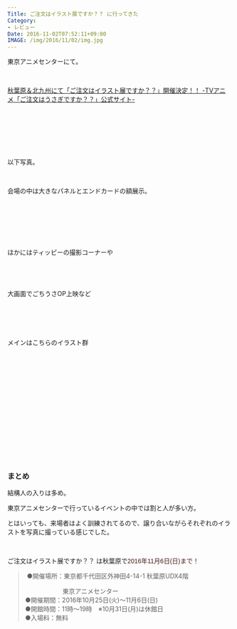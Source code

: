 ```yaml
---
Title: ご注文はイラスト展ですか？？ に行ってきた
Category:
- レビュー
Date: 2016-11-02T07:52:11+09:00
IMAGE: /img/2016/11/02/img.jpg
---
```


<p>東京アニメセンターにて。</p>
<p> </p>
<p><a href="http://www.gochiusa.com/news/hp0001/index04670000.html">秋葉原＆北九州にて「ご注文はイラスト展ですか？？」開催決定！！ -TVアニメ「ご注文はうさぎですか？？」公式サイト-</a></p>
<p> </p>
<p> </p>
<p><img class="magnifiable" src="https://lh3.googleusercontent.com/-cqprfq0Vfyw/WBXLKdu0JBI/AAAAAAAAV7k/-zAP3Btc5Sg1DQAQufIGBdMROGqyCYCPwCKgB/s1024/DSC00064.JPG" alt="" /></p>
<p> </p>
<p>以下写真。</p>
<p><!-- more --></p>
<p> </p>
<p>会場の中は大きなパネルとエンドカードの額展示。</p>
<p><img class="magnifiable" src="https://lh3.googleusercontent.com/-fJ9qV1CFd9w/WBXK79c7jgI/AAAAAAAAV7k/DkjTeJLOYGYnKiOEcr4p5ccMHymbWnuigCKgB/s1024/DSC00080.JPG" alt="" /></p>
<p><img class="magnifiable" src="https://lh3.googleusercontent.com/-HN-XJQajie8/WBXK-ifQi2I/AAAAAAAAV7k/gTS50K-E-XIsNWl18k55n8szq_sDI7c1gCKgB/s1024/DSC00076.JPG" alt="" /></p>
<p><img class="magnifiable" src="https://lh3.googleusercontent.com/-OjeYj_Awx64/WBXKxMo0_eI/AAAAAAAAV7k/ZlZEG7GuRqghv_lgX4dPeyhRxM36b2H4ACKgB/s1024/DSC00097.JPG" alt="" /></p>
<p> </p>
<p> </p>
<p>ほかにはティッピーの撮影コーナーや</p>
<p><img class="magnifiable" src="https://lh3.googleusercontent.com/-xX3Iw9kygeo/WBXKlML_8oI/AAAAAAAAV7k/TbCX6CWQoMUnbmbr6qRJlesRIfIHj4UcACKgB/s1024/DSC00079.JPG" alt="" /></p>
<p><img class="magnifiable" src="https://lh3.googleusercontent.com/-mvaySeHBNX0/WBXKkV0D0mI/AAAAAAAAV7k/M3OeQqZYnycqRfXvSvJp7boQJSs71vbmwCKgB/s1024/DSC00077.JPG" alt="" /></p>
<p> </p>
<p>大画面でごちうさOP上映など</p>
<p><img class="magnifiable" src="https://lh3.googleusercontent.com/-xxi6ZDSmTbg/WBXKm_FJgiI/AAAAAAAAV7k/xuF7s8GEbhwsKTnB6LLKDTBeouSFlMCMACKgB/s1024/DSC00085.JPG" alt="" /></p>
<p> </p>
<p> </p>
<p>メインはこちらのイラスト群</p>
<p><img class="magnifiable" src="/img/2016/11/02/img.jpg" alt="" /></p>
<p><img class="magnifiable" src="https://lh3.googleusercontent.com/-C-P6AWM_gCg/WBXKwBBj8-I/AAAAAAAAV7k/9g39Hf9Kq38Ro-9Q3XYpYubvuGbuFll-wCKgB/s1024/DSC00098.JPG" alt="" /></p>
<p><img class="magnifiable" src="https://lh3.googleusercontent.com/-fV6GE-4-UXE/WBXKz6lWeMI/AAAAAAAAV7k/r5tfHihwO4sw8p40UdClvrrEjtOxCxfoACKgB/s1024/DSC00094.JPG" alt="" /></p>
<p><img class="magnifiable" src="https://lh3.googleusercontent.com/-NjXVHEdps1w/WBXKyqEx67I/AAAAAAAAV7k/vW4Pwie_E5gZwsy_eHT156glAr1GC01twCKgB/s1024/DSC00096.JPG" alt="" /></p>
<p><img class="magnifiable" src="https://lh3.googleusercontent.com/-NbNgvvgwpLs/WBXKned7PdI/AAAAAAAAV7k/eIYt2rrqhcAPFJiQdXOVFPKNcMegbo6LQCKgB/s1024/DSC00091.JPG" alt="" /></p>
<p><img class="magnifiable" src="https://lh3.googleusercontent.com/-DvZPKy0akU8/WBXK3lUFAoI/AAAAAAAAV7k/kx1N5SVf8WsG_tw5jaOJb6W51RZmQMilgCKgB/s1024/DSC00090.JPG" alt="" /></p>
<p><img class="magnifiable" src="https://lh3.googleusercontent.com/-1xZKLUjy0xk/WBXK5DXcLAI/AAAAAAAAV7k/SPcxz-rVobEikUgrZKQye2lLq7gDHntwQCKgB/s1024/DSC00088.JPG" alt="" /></p>
<p><img class="magnifiable" src="https://lh3.googleusercontent.com/-v7Hl8Ug2c44/WBXK4FbsuTI/AAAAAAAAV7k/LudDAE6VVqwmCbSVnsH80ychfsWhIGP8wCKgB/s1024/DSC00089.JPG" alt="" /></p>
<p><img class="magnifiable" src="https://lh3.googleusercontent.com/-y3ze9sTpVeI/WBXK6d8wjRI/AAAAAAAAV7k/avyghx5OEvwAy5_8r-7O3Dc_ZaLEzkzGgCKgB/s1024/DSC00087.JPG" alt="" /></p>
<p><img class="magnifiable" src="https://lh3.googleusercontent.com/-Wcy1hQexP9U/WBXK17OSl6I/AAAAAAAAV7k/r3a5aDV_bS4rYBwxJjDkk6HuCJS6gORKwCKgB/s1024/DSC00092.JPG" alt="" /></p>
<p><img class="magnifiable" src="https://lh3.googleusercontent.com/-tbIYUcMTjN0/WBXKqDsC4TI/AAAAAAAAV7k/Fw1ZRyYbebYqRBj761RnasHUbY6LPwh1wCKgB/s1024/DSC00081.JPG" alt="" /></p>
<p><img class="magnifiable" src="https://lh3.googleusercontent.com/-fXniPSByyPI/WBXKq99pW-I/AAAAAAAAV7k/JElAj3ZZOLEiM7CftlkrUHyzp6Qf2F8qACKgB/s1024/DSC00075.JPG" alt="" /></p>
<p><img class="magnifiable" src="https://lh3.googleusercontent.com/-qenltRXBzUw/WBXK_pvEJiI/AAAAAAAAV7k/vVCFCvbtf6kGfHXPUoiSbr3xkakytEY-QCKgB/s1024/DSC00074.JPG" alt="" /></p>
<p><img class="magnifiable" src="https://lh3.googleusercontent.com/-Fk8PVuL23bw/WBXKrpqfIVI/AAAAAAAAV7k/mF9ymhLH2FAwvLr491hvS4uZIcxHoF4nQCKgB/s1024/DSC00072.JPG" alt="" /></p>
<p><img class="magnifiable" src="https://lh3.googleusercontent.com/-JX3nky4--jA/WBXLHJTnGsI/AAAAAAAAV7k/rcQQyL3xyWslfKlCyhZ7Dn-b71o7k7pWwCKgB/s1024/DSC00066.JPG" alt="" /></p>
<p><img class="magnifiable" src="https://lh3.googleusercontent.com/-J3hXyk3feYM/WBXLAnUrhcI/AAAAAAAAV7k/5DaypwEtIfMVX_Od14VydM3gwfxpbrzswCKgB/s1024/DSC00070.JPG" alt="" /></p>
<p> </p>

### まとめ

<p>結構人の入りは多め。</p>
<p>東京アニメセンターで行っているイベントの中では割と人が多い方。</p>
<p>とはいっても、来場者はよく訓練されてるので、譲り合いながらそれぞれのイラストを写真に撮っている感じでした。</p>
<p> </p>
<p>ご注文はイラスト展ですか？？ は秋葉原で<span style="color: #43211a; font-family: 'Lucida Grande', 'Hiragino Kaku Gothic ProN', Meiryo, sans-serif; font-size: 14px; font-style: normal; font-variant-ligatures: normal; font-variant-caps: normal; font-weight: normal; letter-spacing: normal; orphans: 2; text-align: left; text-indent: 0px; text-transform: none; white-space: normal; widows: 2; word-spacing: 0px; -webkit-text-stroke-width: 0px; display: inline !important; float: none;">2016年11月6日(日)まで！</span></p>
<blockquote>
<p> ●開催場所：東京都千代田区外神田4-14-1 秋葉原UDX4階</p>
<p>　　　　　　東京アニメセンター<br />●開催期間：2016年10月25日(火)～11月6日(日)<br />●開館時間：11時～19時　※10月31日(月)は休館日<br />●入場料：無料</p>
</blockquote>
<p> </p>
